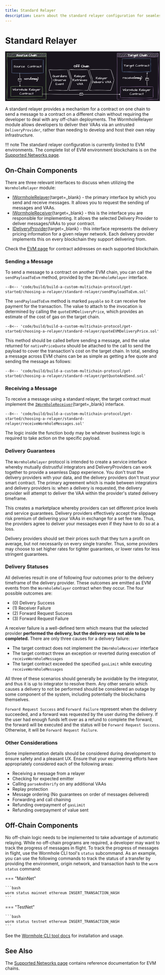 ```yaml
---
title: Standard Relayer
description: Learn about the standard relayer configuration for seamless cross-chain messaging between contracts on different EVM blockchains without off-chain deployments.
---
```


# Standard Relayer

![Standard Relayer](/images/build/build-a-custom-multichain-protocol/get-started/choosing-a-relayer/standard-relayer/standard-relayer-1.webp)

A standard relayer provides a mechanism for a contract on one chain to send a message to a contract on a different chain without requiring the developer to deal with any off-chain deployments. The WormholeRelayer module allows developers to deliver their VAAs via an untrusted `DeliveryProvider`, rather than needing to develop and host their own relay infrastructure.

!!! note
    The standard relayer configuration is currently limited to EVM environments. The complete list of EVM environment blockchains is on the [Supported Networks page](/build/start-building/supported-networks).

<!-- ## Tutorials

The following tutorials demonstrate the use of a standard relayer:

 - [Hello Wormhole](#) - A tutorial that covers message passing across EVM environments 
 - [Hello Token](#) - A tutorial that covers token transfer across EVM environments -->

## On-Chain Components

There are three relevant interfaces to discuss when utilizing the `WormholeRelayer` module:

- [IWormholeRelayer](https://github.com/wormhole-foundation/wormhole/blob/main/relayer/ethereum/contracts/interfaces/relayer/IWormholeRelayer.sol){target=\_blank} - the primary interface by which you send and receive messages. It allows you to request the sending of messages and VAAs.
- [IWormholeReceiver](https://github.com/wormhole-foundation/wormhole/blob/main/relayer/ethereum/contracts/interfaces/relayer/IWormholeReceiver.sol){target=\_blank} - this is the interface you are responsible for implementing. It allows the selected Delivery Provider to deliver messages/VAAs to your contract.
- [IDeliveryProvider](https://github.com/wormhole-foundation/wormhole/blob/main/relayer/ethereum/contracts/interfaces/relayer/IDeliveryProvider.sol){target=\_blank} - this interface represents the delivery pricing information for a given relayer network. Each delivery provider implements this on every blockchain they support delivering from.

Check the [EVM page](/build/start-building/supported-networks/evm/) for contract addresses on each supported blockchain.

### Sending a Message

To send a message to a contract on another EVM chain, you can call the `sendPayloadToEvm` method, provided by the `IWormholeRelayer` interface.

```solidity
--8<-- 'code/build/build-a-custom-multichain-protocol/get-started/choosing-a-relayer/standard-relayer/sendPayloadToEvm.sol'
```

The `sendPayloadToEvm` method is marked `payable` so it can receive fee payment for the transaction. The value to attach to the invocation is determined by calling the `quoteEVMDeliveryPrice`, which provides an estimate of the cost of gas on the target chain.

```solidity
--8<-- 'code/build/build-a-custom-multichain-protocol/get-started/choosing-a-relayer/standard-relayer/quoteEVMDeliveryPrice.sol'
```

This method should be called before sending a message, and the value returned for `nativePriceQuote` should be attached to the call to send the payload to cover the transaction's cost on the target chain. In total, sending a message across EVM chains can be as simple as getting a fee quote and sending the message as follows: 

```solidity
--8<-- 'code/build/build-a-custom-multichain-protocol/get-started/choosing-a-relayer/standard-relayer/getQuoteAndSend.sol'
```

### Receiving a Message

To receive a message using a standard relayer, the target contract must implement the [`IWormholeReceiver`](https://github.com/wormhole-foundation/wormhole-relayer-solidity-sdk/blob/main/src/interfaces/IWormholeReceiver.sol){target=\_blank} interface.

```solidity
--8<-- 'code/build/build-a-custom-multichain-protocol/get-started/choosing-a-relayer/standard-relayer/receiveWormholeMessages.sol'
```

The logic inside the function body may be whatever business logic is required to take action on the specific payload.

### Delivery Guarantees

The `WormholeRelayer` protocol is intended to create a service interface whereby mutually distrustful integrators and DeliveryProviders can work together to provide a seamless Dapp experience. You don't trust the delivery providers with your data, and the delivery providers don't trust your smart contract. The primary agreement which is made between integrators and delivery providers is: when a delivery is requested, the delivery provider will attempt to deliver the VAA within the provider's stated delivery timeframe.

This creates a marketplace whereby providers can set different price levels and service guarantees. Delivery providers effectively accept the slippage risk premium of delivering your VAAs in exchange for a set fee rate. Thus, the providers agree to deliver your messages even if they have to do so at a loss.

Delivery providers should set their prices such that they turn a profit on average, but not necessarily on every single transfer. Thus, some providers may choose to set higher rates for tighter guarantees, or lower rates for less stringent guarantees.

### Delivery Statuses

All deliveries result in one of following four outcomes prior to the delivery timeframe of the delivery provider. These outcomes are emitted as EVM events from the `WormholeRelayer` contract when they occur. The four possible outcomes are:

- (0) Delivery Success
- (1) Receiver Failure
- (2) Forward Request Success
- (3) Forward Request Failure

A receiver failure is a well-defined term which means that the selected provider **performed the delivery, but the delivery was not able to be completed.** There are only three causes for a delivery failure:

- The target contract does not implement the `IWormholeReceiver` interface
- The target contract threw an exception or reverted during execution of `receiveWormholeMessages`
- The target contract exceeded the specified `gasLimit` while executing `receiveWormholeMessages`

All three of these scenarios should generally be avoidable by the integrator, and thus it is up to integrator to resolve them. Any other senario which causes a delivery to not be performed should be considered an outage by some component of the system, including potentially the blockchains themselves.

`Forward Request Success` and `Forward Failure` represent when the delivery succeeded, and a forward was requested by the user during the delivery. If the user had enough funds left over as a refund to complete the forward, the forward will be executed and the status will be `Forward Request Success`. Otherwise, it will be `Forward Request Failure`.

### Other Considerations

Some implementation details should be considered during development to ensure safety and a pleasant UX. Ensure that your engineering efforts have appropriately considered each of the following areas:

- Receiving a message from a relayer
- Checking for expected emitter
- Calling `parseAndVerify` on any additional VAAs
- Replay protection
- Message ordering (No guarantees on order of messages delivered)
- Forwarding and call chaining
- Refunding overpayment of `gasLimit`
- Refunding overpayment of value sent

## Off-Chain Components

No off-chain logic needs to be implemented to take advantage of automatic relaying. While no off-chain programs are required, a developer may want to track the progress of messages in flight. To track the progress of messages in flight, use the Wormhole CLI tool's `status` subcommand. As an example, you can use the following commands to track the status of a transfer by providing the environment, origin network, and transaction hash to the `worm status` command: 

=== "MainNet"

    ```bash
    worm status mainnet ethereum INSERT_TRANSACTION_HASH
    ```

=== "TestNet"

    ```bash
    worm status testnet ethereum INSERT_TRANSACTION_HASH
    ```

See the [Wormhole CLI tool docs](/build/toolkit/cli) for installation and usage.

## See Also

The [Supported Networks page](/build/start-building/supported-networks/evm) contains reference documentation for EVM chains.